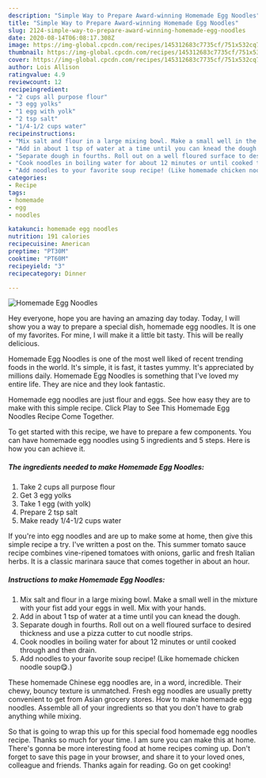 ```yaml
---
description: "Simple Way to Prepare Award-winning Homemade Egg Noodles"
title: "Simple Way to Prepare Award-winning Homemade Egg Noodles"
slug: 2124-simple-way-to-prepare-award-winning-homemade-egg-noodles
date: 2020-08-14T06:08:17.308Z
image: https://img-global.cpcdn.com/recipes/145312683c7735cf/751x532cq70/homemade-egg-noodles-recipe-main-photo.jpg
thumbnail: https://img-global.cpcdn.com/recipes/145312683c7735cf/751x532cq70/homemade-egg-noodles-recipe-main-photo.jpg
cover: https://img-global.cpcdn.com/recipes/145312683c7735cf/751x532cq70/homemade-egg-noodles-recipe-main-photo.jpg
author: Lois Allison
ratingvalue: 4.9
reviewcount: 12
recipeingredient:
- "2 cups all purpose flour"
- "3 egg yolks"
- "1 egg with yolk"
- "2 tsp salt"
- "1/4-1/2 cups water"
recipeinstructions:
- "Mix salt and flour in a large mixing bowl. Make a small well in the mixture with your fist add your eggs in well. Mix with your hands."
- "Add in about 1 tsp of water at a time until you can knead the dough."
- "Separate dough in fourths. Roll out on a well floured surface to desired thickness and use a pizza cutter to cut noodle strips."
- "Cook noodles in boiling water for about 12 minutes or until cooked through and then drain."
- "Add noodles to your favorite soup recipe! (Like homemade chicken noodle soup😋.)"
categories:
- Recipe
tags:
- homemade
- egg
- noodles

katakunci: homemade egg noodles 
nutrition: 191 calories
recipecuisine: American
preptime: "PT30M"
cooktime: "PT60M"
recipeyield: "3"
recipecategory: Dinner

---
```



![Homemade Egg Noodles](https://img-global.cpcdn.com/recipes/145312683c7735cf/751x532cq70/homemade-egg-noodles-recipe-main-photo.jpg)

Hey everyone, hope you are having an amazing day today. Today, I will show you a way to prepare a special dish, homemade egg noodles. It is one of my favorites. For mine, I will make it a little bit tasty. This will be really delicious.

Homemade Egg Noodles is one of the most well liked of recent trending foods in the world. It's simple, it is fast, it tastes yummy. It's appreciated by millions daily. Homemade Egg Noodles is something that I've loved my entire life. They are nice and they look fantastic.

Homemade egg noodles are just flour and eggs. See how easy they are to make with this simple recipe. Click Play to See This Homemade Egg Noodles Recipe Come Together.


To get started with this recipe, we have to prepare a few components. You can have homemade egg noodles using 5 ingredients and 5 steps. Here is how you can achieve it.

<!--inarticleads1-->

##### The ingredients needed to make Homemade Egg Noodles:

1. Take 2 cups all purpose flour
1. Get 3 egg yolks
1. Take 1 egg (with yolk)
1. Prepare 2 tsp salt
1. Make ready 1/4-1/2 cups water


If you&#39;re into egg noodles and are up to make some at home, then give this simple recipe a try. I&#39;ve written a post on the. This summer tomato sauce recipe combines vine-ripened tomatoes with onions, garlic and fresh Italian herbs. It is a classic marinara sauce that comes together in about an hour. 

<!--inarticleads2-->

##### Instructions to make Homemade Egg Noodles:

1. Mix salt and flour in a large mixing bowl. Make a small well in the mixture with your fist add your eggs in well. Mix with your hands.
1. Add in about 1 tsp of water at a time until you can knead the dough.
1. Separate dough in fourths. Roll out on a well floured surface to desired thickness and use a pizza cutter to cut noodle strips.
1. Cook noodles in boiling water for about 12 minutes or until cooked through and then drain.
1. Add noodles to your favorite soup recipe! (Like homemade chicken noodle soup😋.)


These homemade Chinese egg noodles are, in a word, incredible. Their chewy, bouncy texture is unmatched. Fresh egg noodles are usually pretty convenient to get from Asian grocery stores. How to make homemade egg noodles. Assemble all of your ingredients so that you don&#39;t have to grab anything while mixing. 

So that is going to wrap this up for this special food homemade egg noodles recipe. Thanks so much for your time. I am sure you can make this at home. There's gonna be more interesting food at home recipes coming up. Don't forget to save this page in your browser, and share it to your loved ones, colleague and friends. Thanks again for reading. Go on get cooking!

